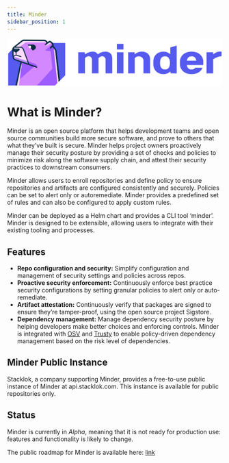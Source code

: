 ```yaml
---
title: Minder
sidebar_position: 1
---
```


![minder logo](./images/Minder_darkMode.png)

# What is Minder?

Minder is an open source platform that helps development teams and open source communities build more secure software, and prove to others that what they’ve built is secure. Minder helps project owners proactively manage their security posture by providing a set of checks and policies to minimize risk along the software supply chain, and attest their security practices to downstream consumers. 

Minder allows users to enroll repositories and define policy to ensure repositories and artifacts are configured consistently and securely. Policies can be set to alert only or autoremediate. Minder provides a predefined set of rules and can also be configured to apply custom rules.

Minder can be deployed as a Helm chart and provides a CLI tool ‘minder’. Minder is designed to be extensible, allowing users to integrate with their existing tooling and processes. 

## Features

* **Repo configuration and security:** Simplify configuration and management of security settings and policies across repos.
* **Proactive security enforcement:** Continuously enforce best practice security configurations by setting granular policies to alert only or auto-remediate.
* **Artifact attestation:** Continuously verify that packages are signed to ensure they’re tamper-proof, using the open source project Sigstore.
* **Dependency management:** Manage dependency security posture by helping developers make better choices and enforcing controls. Minder is integrated with [OSV](https://osv.dev/) and [Trusty](https://trustypkg.dev) to enable policy-driven dependency management based on the risk level of dependencies.

## Minder Public Instance

Stacklok, a company supporting Minder, provides a free-to-use public instance of Minder at api.stacklok.com. This instance is available for public repositories only.

## Status

Minder is currently in _Alpha_, meaning that it is not ready for production use: features and functionality is likely to change.

The public roadmap for Minder is available here: [link](./about/roadmap.md)
